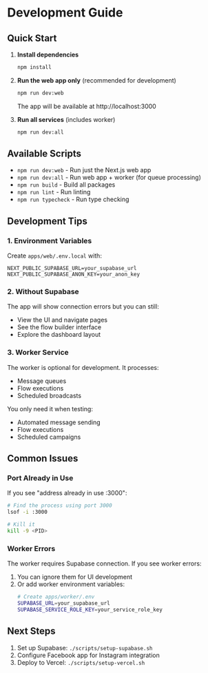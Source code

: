 # Development Guide

## Quick Start

1. **Install dependencies**
   ```bash
   npm install
   ```

2. **Run the web app only** (recommended for development)
   ```bash
   npm run dev:web
   ```
   
   The app will be available at http://localhost:3000

3. **Run all services** (includes worker)
   ```bash
   npm run dev:all
   ```

## Available Scripts

- `npm run dev:web` - Run just the Next.js web app
- `npm run dev:all` - Run web app + worker (for queue processing)
- `npm run build` - Build all packages
- `npm run lint` - Run linting
- `npm run typecheck` - Run type checking

## Development Tips

### 1. Environment Variables
Create `apps/web/.env.local` with:
```env
NEXT_PUBLIC_SUPABASE_URL=your_supabase_url
NEXT_PUBLIC_SUPABASE_ANON_KEY=your_anon_key
```

### 2. Without Supabase
The app will show connection errors but you can still:
- View the UI and navigate pages
- See the flow builder interface
- Explore the dashboard layout

### 3. Worker Service
The worker is optional for development. It processes:
- Message queues
- Flow executions
- Scheduled broadcasts

You only need it when testing:
- Automated message sending
- Flow executions
- Scheduled campaigns

## Common Issues

### Port Already in Use
If you see "address already in use :3000":
```bash
# Find the process using port 3000
lsof -i :3000

# Kill it
kill -9 <PID>
```

### Worker Errors
The worker requires Supabase connection. If you see worker errors:
1. You can ignore them for UI development
2. Or add worker environment variables:
   ```bash
   # Create apps/worker/.env
   SUPABASE_URL=your_supabase_url
   SUPABASE_SERVICE_ROLE_KEY=your_service_role_key
   ```

## Next Steps

1. Set up Supabase: `./scripts/setup-supabase.sh`
2. Configure Facebook app for Instagram integration
3. Deploy to Vercel: `./scripts/setup-vercel.sh`